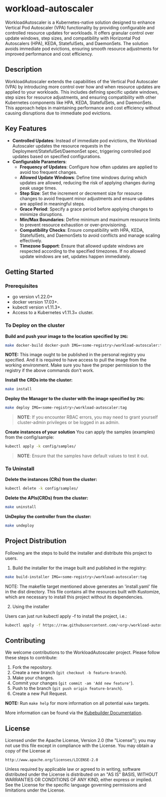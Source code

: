 # workload-autoscaler

WorkloadAutoscaler is a Kubernetes-native solution designed to enhance Vertical Pod Autoscaler (VPA) functionality by providing configurable and controlled resource updates for workloads. It offers granular control over update windows, step sizes, and compatibility with Horizontal Pod Autoscalers (HPA), KEDA, StatefulSets, and DaemonSets. The solution avoids immediate pod evictions, ensuring smooth resource adjustments for improved performance and cost efficiency.

## Description

WorkloadAutoscaler extends the capabilities of the Vertical Pod Autoscaler (VPA) by introducing more control over how and when resource updates are applied to your workloads. This includes defining specific update windows, step sizes for resource adjustments, and ensuring compatibility with other Kubernetes components like HPA, KEDA, StatefulSets, and DaemonSets. This approach helps in maintaining performance and cost efficiency without causing disruptions due to immediate pod evictions.

## Key Features

- **Controlled Updates**: Instead of immediate pod evictions, the Workload Autoscaler updates the resource requests in the Deployment/StatefulSet/DaemonSet spec, triggering controlled pod updates based on specified configurations.
- **Configurable Parameters**:
  - **Frequency of Updates**: Configure how often updates are applied to avoid too frequent changes.
  - **Allowed Update Windows**: Define time windows during which updates are allowed, reducing the risk of applying changes during peak usage times.
  - **Step Size**: Set the increment or decrement size for resource changes to avoid frequent minor adjustments and ensure updates are applied in meaningful steps.
  - **Grace Period**: Specify a grace period before applying changes to minimize disruptions.
  - **Min/Max Boundaries**: Define minimum and maximum resource limits to prevent resource exhaustion or over-provisioning.
  - **Compatibility Checks**: Ensure compatibility with HPA, KEDA, StatefulSets, and DaemonSets to avoid conflicts and manage scaling effectively.
  - **Timezone Support**: Ensure that allowed update windows are respected according to the specified timezones. If no allowed update windows are set, updates happen immediately.

## Getting Started

### Prerequisites

- go version v1.22.0+
- docker version 17.03+.
- kubectl version v1.11.3+.
- Access to a Kubernetes v1.11.3+ cluster.

### To Deploy on the cluster

**Build and push your image to the location specified by `IMG`:**

```sh
make docker-build docker-push IMG=<some-registry>/workload-autoscaler:tag
```

**NOTE:** This image ought to be published in the personal registry you specified.
And it is required to have access to pull the image from the working environment.
Make sure you have the proper permission to the registry if the above commands don't work.

**Install the CRDs into the cluster:**

```sh
make install
```

**Deploy the Manager to the cluster with the image specified by `IMG`:**

```sh
make deploy IMG=<some-registry>/workload-autoscaler:tag
```

> **NOTE**: If you encounter RBAC errors, you may need to grant yourself cluster-admin
privileges or be logged in as admin.

**Create instances of your solution**
You can apply the samples (examples) from the config/sample:

```sh
kubectl apply -k config/samples/
```

>**NOTE**: Ensure that the samples have default values to test it out.

### To Uninstall

**Delete the instances (CRs) from the cluster:**

```sh
kubectl delete -k config/samples/
```

**Delete the APIs(CRDs) from the cluster:**

```sh
make uninstall
```

**UnDeploy the controller from the cluster:**

```sh
make undeploy
```

## Project Distribution

Following are the steps to build the installer and distribute this project to users.

1. Build the installer for the image built and published in the registry:

```sh
make build-installer IMG=<some-registry>/workload-autoscaler:tag
```

NOTE: The makefile target mentioned above generates an 'install.yaml'
file in the dist directory. This file contains all the resources built
with Kustomize, which are necessary to install this project without
its dependencies.

2. Using the installer

Users can just run kubectl apply -f <URL for YAML BUNDLE> to install the project, i.e.:

```sh
kubectl apply -f https://raw.githubusercontent.com/<org>/workload-autoscaler/<tag or branch>/dist/install.yaml
```

## Contributing

We welcome contributions to the WorkloadAutoscaler project. Please follow these steps to contribute:

1. Fork the repository.
2. Create a new branch (`git checkout -b feature-branch`).
3. Make your changes.
4. Commit your changes (`git commit -am 'Add new feature'`).
5. Push to the branch (`git push origin feature-branch`).
6. Create a new Pull Request.

**NOTE:** Run `make help` for more information on all potential `make` targets.

More information can be found via the [Kubebuilder Documentation](https://book.kubebuilder.io/introduction.html).

## License

Licensed under the Apache License, Version 2.0 (the "License");
you may not use this file except in compliance with the License.
You may obtain a copy of the License at

    http://www.apache.org/licenses/LICENSE-2.0

Unless required by applicable law or agreed to in writing, software
distributed under the License is distributed on an "AS IS" BASIS,
WITHOUT WARRANTIES OR CONDITIONS OF ANY KIND, either express or implied.
See the License for the specific language governing permissions and
limitations under the License.

